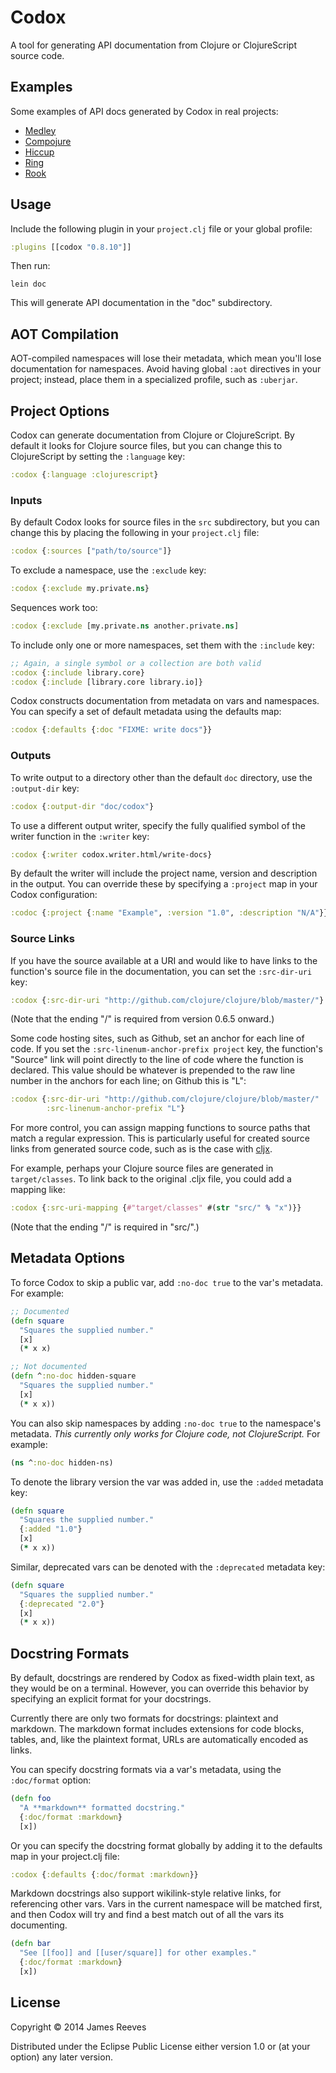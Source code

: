# Codox

A tool for generating API documentation from Clojure or ClojureScript
source code.

## Examples

Some examples of API docs generated by Codox in real projects:

* [Medley](https://weavejester.github.io/medley/medley.core.html)
* [Compojure](https://weavejester.github.com/compojure/)
* [Hiccup](https://weavejester.github.com/hiccup/)
* [Ring](https://ring-clojure.github.com/ring/)
* [Rook](http://howardlewisship.com/io.aviso/rook/)

## Usage

Include the following plugin in your `project.clj` file or your global
profile:

```clojure
:plugins [[codox "0.8.10"]]
```

Then run:

```
lein doc
```

This will generate API documentation in the "doc" subdirectory.


## AOT Compilation

AOT-compiled namespaces will lose their metadata, which mean you'll
lose documentation for namespaces. Avoid having global `:aot`
directives in your project; instead, place them in a specialized
profile, such as `:uberjar`.


## Project Options

Codox can generate documentation from Clojure or ClojureScript. By
default it looks for Clojure source files, but you can change this to
ClojureScript by setting the `:language` key:

```clojure
:codox {:language :clojurescript}
```

### Inputs

By default Codox looks for source files in the `src` subdirectory, but
you can change this by placing the following in your `project.clj`
file:

```clojure
:codox {:sources ["path/to/source"]}
```

To exclude a namespace, use the `:exclude` key:

```clojure
:codox {:exclude my.private.ns}
```

Sequences work too:

```clojure
:codox {:exclude [my.private.ns another.private.ns]
```

To include only one or more namespaces, set them with the `:include` key:

```clojure
;; Again, a single symbol or a collection are both valid
:codox {:include library.core}
:codox {:include [library.core library.io]}
```

Codox constructs documentation from metadata on vars and namespaces.
You can specify a set of default metadata using the defaults map:

```clojure
:codox {:defaults {:doc "FIXME: write docs"}}
```

### Outputs

To write output to a directory other than the default `doc` directory, use the
`:output-dir` key:

```clojure
:codox {:output-dir "doc/codox"}
```

To use a different output writer, specify the fully qualified symbol of the
writer function in the `:writer` key:

```clojure
:codox {:writer codox.writer.html/write-docs}
```

By default the writer will include the project name, version and
description in the output. You can override these by specifying a
`:project` map in your Codox configuration:

```clojure
:codoc {:project {:name "Example", :version "1.0", :description "N/A"}}
```

### Source Links

If you have the source available at a URI and would like to have links
to the function's source file in the documentation, you can set the
`:src-dir-uri` key:

```clojure
:codox {:src-dir-uri "http://github.com/clojure/clojure/blob/master/"}
```

(Note that the ending "/" is required from version 0.6.5 onward.)

Some code hosting sites, such as Github, set an anchor for each line
of code. If you set the `:src-linenum-anchor-prefix project` key, the
function's "Source" link will point directly to the line of code where
the function is declared. This value should be whatever is prepended
to the raw line number in the anchors for each line; on Github this is
"L":

```clojure
:codox {:src-dir-uri "http://github.com/clojure/clojure/blob/master/"
        :src-linenum-anchor-prefix "L"}
```

For more control, you can assign mapping functions to source paths
that match a regular expression. This is particularly useful for
created source links from generated source code, such as is the case
with [cljx](https://github.com/lynaghk/cljx).

For example, perhaps your Clojure source files are generated in
`target/classes`. To link back to the original .cljx file, you could
add a mapping like:

```clojure
:codox {:src-uri-mapping {#"target/classes" #(str "src/" % "x")}}
```

(Note that the ending "/" is required in "src/".)


## Metadata Options

To force Codox to skip a public var, add `:no-doc true`
to the var's metadata. For example:

```clojure
;; Documented
(defn square
  "Squares the supplied number."
  [x]
  (* x x)

;; Not documented
(defn ^:no-doc hidden-square
  "Squares the supplied number."
  [x]
  (* x x))
```

You can also skip namespaces by adding `:no-doc true` to the
namespace's metadata. *This currently only works for Clojure code, not
ClojureScript.* For example:

```clojure
(ns ^:no-doc hidden-ns)
```

To denote the library version the var was added in, use the `:added`
metadata key:

```clojure
(defn square
  "Squares the supplied number."
  {:added "1.0"}
  [x]
  (* x x))
```

Similar, deprecated vars can be denoted with the `:deprecated`
metadata key:

```clojure
(defn square
  "Squares the supplied number."
  {:deprecated "2.0"}
  [x]
  (* x x))
```


## Docstring Formats

By default, docstrings are rendered by Codox as fixed-width plain
text, as they would be on a terminal. However, you can override this
behavior by specifying an explicit format for your docstrings.

Currently there are only two formats for docstrings: plaintext and
markdown. The markdown format includes extensions for code blocks,
tables, and, like the plaintext format, URLs are automatically encoded
as links.

You can specify docstring formats via a var's metadata, using the
`:doc/format` option:

```clojure
(defn foo
  "A **markdown** formatted docstring."
  {:doc/format :markdown}
  [x])
```

Or you can specify the docstring format globally by adding it to the
defaults map in your project.clj file:

```clojure
:codox {:defaults {:doc/format :markdown}}
```

Markdown docstrings also support wikilink-style relative links, for
referencing other vars. Vars in the current namespace will be matched
first, and then Codox will try and find a best match out of all the
vars its documenting.

```clojure
(defn bar
  "See [[foo]] and [[user/square]] for other examples."
  {:doc/format :markdown}
  [x])
```


## License

Copyright © 2014 James Reeves

Distributed under the Eclipse Public License either version 1.0 or (at
your option) any later version.
